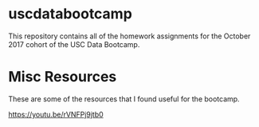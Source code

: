 # uscdatabootcamp

This repository contains all of the homework assignments for the October 2017 cohort of the USC Data Bootcamp.

# Misc Resources  
These are some of the resources that I found useful for the bootcamp.

https://youtu.be/rVNFPj9jtb0
